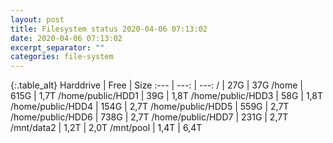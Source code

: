 ```yaml
---
layout: post
title: Filesystem status 2020-04-06 07:13:02
date: 2020-04-06 07:13:02
excerpt_separator: ""
categories: file-system
---
```

{:.table_alt}
Harddrive | Free | Size
:--- | ---: | ---:
/ | 27G | 37G
/home | 615G | 1,7T
/home/public/HDD1 | 39G | 1,8T
/home/public/HDD3 | 58G | 1,8T
/home/public/HDD4 | 154G | 2,7T
/home/public/HDD5 | 559G | 2,7T
/home/public/HDD6 | 738G | 2,7T
/home/public/HDD7 | 231G | 2,7T
/mnt/data2 | 1,2T | 2,0T
/mnt/pool | 1,4T | 6,4T
